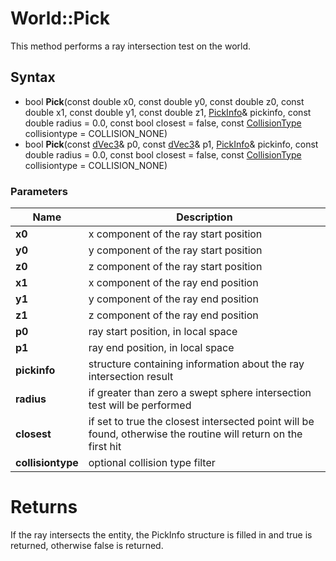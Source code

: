 # World::Pick #
This method performs a ray intersection test on the world.

## Syntax ##
- bool **Pick**(const double x0, const double y0, const double z0, const double x1, const double y1, const double z1, [PickInfo](PickInfo_32f.md)& pickinfo, const double radius = 0.0, const bool closest = false, const [CollisionType](Constants.md) collisiontype = COLLISION_NONE)
- bool **Pick**(const [dVec3](dVec3.md)& p0, const [dVec3](dVec3.md)& p1, [PickInfo](PickInfo_32f.md)& pickinfo, const double radius = 0.0, const bool closest = false, const [CollisionType](Constants.md) collisiontype = COLLISION_NONE)

### Parameters ###
| Name | Description |
| --- | --- |
| **x0** | x component of the ray start position |
| **y0** | y component of the ray start position |
| **z0** | z component of the ray start position |
| **x1** | x component of the ray end position |
| **y1** | y component of the ray end position |
| **z1** | z component of the ray end position |
| **p0** | ray start position, in local space |
| **p1** | ray end position, in local space |
| **pickinfo** | structure containing information about the ray intersection result |
| **radius** | if greater than zero a swept sphere intersection test will be performed |
| **closest** | if set to true the closest intersected point will be found, otherwise the routine will return on the first hit |
| **collisiontype** | optional collision type filter |

# Returns #
If the ray intersects the entity, the PickInfo structure is filled in and true is returned, otherwise false is returned.